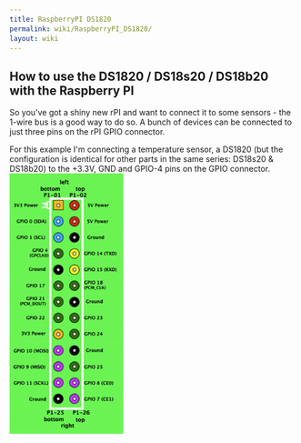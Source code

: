 ```yaml
---
title: RaspberryPI DS1820
permalink: wiki/RaspberryPI_DS1820/
layout: wiki
---
```


How to use the DS1820 / DS18s20 / DS18b20 with the Raspberry PI
---------------------------------------------------------------

So you've got a shiny new rPI and want to connect it to some sensors -
the 1-wire bus is a good way to do so. A bunch of devices can be
connected to just three pins on the rPI GPIO connector.

For this example I'm connecting a temperature sensor, a DS1820 (but the
configuration is identical for other parts in the same series: DS18s20 &
DS18b20) to the +3.3V, GND and GPIO-4 pins on the GPIO connector.
<img src="GPIOs.png" title="fig:Pinout of the Raspberry PI GPIO connector" alt="Pinout of the Raspberry PI GPIO connector" width="200" />
